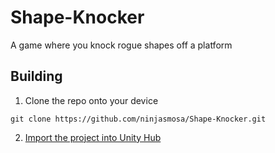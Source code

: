 # Shape-Knocker
A game where you knock rogue shapes off a platform

## Building
1. Clone the repo onto your device
  ```
  git clone https://github.com/ninjasmosa/Shape-Knocker.git
  ```
2. [Import the project into Unity Hub](https://docs.unity3d.com/hub/manual/AddProject.html#add-an-existing-project-from-your-disk)
